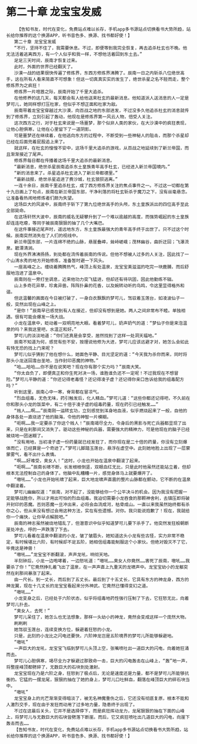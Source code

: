 # 第二十章 龙宝宝发威
        【告知书友，时代在变化，免费站点难以长存，手机app多书源站点切换看书大势所趋，站长给你推荐的这个换源APP，听书音色多、换源、找书都好使！】
       第二十章 龙宝宝发威
       “不行，坚持不住了，我需要休息。不过，即便等到我完全恢复，再去追杀杜玄也不晚。他无法活着逃离西方，有一个人似乎和我一样，不想他活着回到东土去。”
       足足三天时间，辰南才恢复过来。
       此时，外面的世界已经翻天了。
       沙漠一战的结果很快传遍了修炼界，东西方修炼界沸腾了。辰南一日之内斩杀八位绝世高手，这在所有人看来简直不可想象！但这一切真真实实的发生了，绝世杀星之名不胫而走，整个修炼界为之疯狂！
       修炼界一片喧嚣之际，辰南开始了千里大追杀。
       在他修养的这几天，每天都会有人给他送来杜玄的最新消息。他知道派人送消息的人一定是梦可儿，她同样想打压杜家，但似乎不想正面和杜家为敌。
       辰南带着龙宝宝穿越过大沙漠，向百战之地的东部进发，不过没多久他追杀杜玄的消息就传到了修炼界，立刻引起了轰动，他现在是修炼界第一风云人物，倍受人关注。
       这次西方之行，对于杜玄来说是一场噩梦，那个似非人类的家伙，在大沙漠中的疯狂表现，让他心胆俱寒，让他在心里留下了一道阴影。
       可是噩梦还在继续着，在他逃向东方的过程中，不断受到一些神秘人的阻击，而那个杀星却已经在后面兜着屁股追上来了。
       就这样，在杜玄的惶惶不安中，这场千里大追杀的游戏，从百战之地延续到了新兰帝国，而且渐渐接近了尾声。
       修炼界每日都在传播着这场千里大追杀的最新消息。
       “最新消息，绝世杀星辰南追杀东土皇族青年高手杜玄，已经进入新兰帝国境内。”
       “新的消息来了。杀星追杀杜玄进入了新兰帝都德里。”
       “最新战报，绝世杀星追进了费沙城，杜玄狼狈逃离。”
       一连十余日，辰南千里追杀杜玄，成了西方修炼界关注的焦点事件之一。不过这一切都在第十九日画上了句点，辰南在新兰帝国东部，干净利落的将杜玄斩杀于魔刀之下，没有丝毫悬念。让准备看热闹地修炼者们颇为失望。
       这场巨大的风波中，辰南终于斩下了第九位绝世高手的头颅，东土皇族派出的四位高手至此全部毙命。
       在这场轩然大波中，辰南的威名无疑攀升到了一个难以逾越的高度，而强势崛起的东土皇族却连连吃瘪，等同于被辰南狠狠的抽了几个大嘴巴。
       在这件事接近尾声时，遥远地东方，东土皇族最强大的青年高手终于出世了。只不过这个时候。辰南突然消失在了人们的视线中。
       新兰帝国东部，一片连绵不绝的山脉，悬崖叠嶂，耸峙嵯峨；茂林幽谷，曲折迂回；飞瀑流泉。碧潭清涧。
       现在外界沸沸扬扬，到处都在流传着辰南的传说。但他不想被人过多的人关注，因此找了一个山清水秀的地方开始修炼，准备暂时避一下风头。
       一座高峰之上。缠绕着腾腾热气，峰顶上有处温泉，龙宝宝美滋滋的吃完一块鹿脯，而后舒服地泡进了温泉中。
       辰南则在一旁打坐调息，近来他功力突飞猛进，但却还有待巩固，因此他勤练不辍。
       山上多奇花异草，珍禽异兽。阵阵扑鼻的花香，以及婉转动听的鸟鸣，令这里显得格外和谐。
       但这温馨的画面在今日被打破了，一身白衣飘飘的梦可儿，驾驭着玉莲台，如凌波仙子一般，突然出现在山峰之上。
       “是你！”辰南早已感觉到有人在接近，但却没有想到是她。两人之间非常布不睦。单独相遇。很有可能会爆发一场大战。
       小龙在温泉中，眨动着一双明亮地大眼。看着梦可儿，奶声奶气的道：“梦仙子你是来泡温泉的吗？来我这里吧，水温正和好。”
       梦可儿的淡淡地道：“你们还真是会享受，居然找到了这样一处洞天福地。”
       辰南不知道为何，感觉有些不安，按理说他修为大进，梦可儿应该远避才对，她怎么会如此有恃无恐的找上门来呢？
       梦可儿似乎猜到了他在想什么，她面色平静、目光坚定的道：“今天我为杀你而来，同时将那头小龙送回澹台圣地，当作封印恶魔的神物。”
       “哈……哈哈……你不是在说笑吧？现在你有那个实力吗？”辰南大笑。
       “你太自负了，即便真正和你生死对决一场，谁胜谁负还不一定呢！不过我现在不想冒险。”梦可儿平静的道：“你还记得老毒怪？还记得凌子虚？还记得你亲口告诉给我的组毒配方吗？”
       听到这里，辰南心中一寒，脊背都在冒凉气。
       “烈血组毒，无色无味，药引触发后，化人精血。”梦可儿道：“这些你都还记得吧，不久前在你和那头小龙的饭菜中，有二十倍于凌子虚的组毒药量，现在药引已经触发……”
       “贱人……啊……”辰南刚一运转玄功，立刻感觉到浑身地血液，似乎燃烧起来了一般，自他的身体各处一直烧进了他的脑海，令他的神智一片模糊。
       “呃啊……我一定要杀了你这个贱人！”辰南竭尽全力，令身后的黑影与死亡兵器都显现了出来，只是在刹那间又消失了。驱动这些神秘的兵器，需要强大的精神力，可是他现在的脑子已经被烧地一团迷糊了。
       “没有用地，当初凌子虚一份药量就已经发狂了，而你现在是二十倍的药量，你没有立刻爆体而亡，已经算是一个奇迹了。”梦可儿脚踏玉莲台，悬浮在虚空中。此刻她地脸上出现了一层蒙蒙雾气，看不出什么表情。
       “啊……好难受，臭女人！”这时，小龙也开始在温泉中翻滚了起来。
       “呃啊……”辰南长啸不断，长发根根倒竖，双眼血红无比，只是此时他虽然还能站立着，但却根本无法控制自己的身体了。他脑中乱糟糟一片，感觉身体马上就要爆开了。
       “嗷吼……”小龙也开始吼啸了起来，巨大地龙啸声直震的整片山脉都在颤动，它不断的在温泉中翻滚着。
       梦可儿幽幽叹道：“辰南，对不起了，没能够给你一个公平决斗的机会。因为我没有把握一定能够战胜你，所以才用出可怕的烈血组毒。我迫切需要小龙吞食的那颗神舍利，去镇压即将破开封印的恶魔。否则恶魔一旦冲出来，必将会血流成河，枯骨成山。一直以来我虽然始终都有杀你之心，但从来没有想过会用这种方法，实在有些遗憾。对你。我只能说抱歉了！现在，我就给你一个痛快，让你早点解脱吧。”
       辰南的神志虽然被烧地错乱了，但潜意识中似乎知道梦可儿要下杀手了。他突然发狂般朝断崖处冲去，呼的一声跌落了下去。
       梦可儿看着在温泉中翻滚的小龙，皱了皱眉头，她知道这头小龙有些古怪，实力非常不稳定，有时候堪比六阶，有时候却不足五阶，她相信组毒能制服这个小家伙。但绝对毁灭不了它，毕竟这是神兽！
       “嗷吼……”龙宝宝不断翻滚，声声龙吼，响彻天地。
       半刻钟后，小龙一边咆哮着，一边怒吼道：“嗷吼……臭女人你竟然……害死了辰南，嗷吼……我要杀了你！”它竟然挣扎着飞出了温泉，在一声声直上九重天的龙啸声中。龙宝宝幼小的龙躯突然在刹那间暴涨了起来。
       由一尺长。到一丈长，而后到了五丈长。最后到了十五丈长，它具有东方的神龙身，西方的神龙翼，现在十几丈长的龙宝宝看起来分外神武。它竟然已懂得变幻之道。
       “嗷吼……”
       小龙变身之后，已经处于六阶状态，似乎将组毒地药性强行压制了下去，它狂怒无比，向着梦可儿扑去。
       “臭女人，去死！”
       梦可儿呆住了，她怎么也无法想象，那样一头幼小的神龙，竟然会变成这样一个庞然大物。
       刷刷刷
       她驾驭玉莲台，连续变换方位，躲避着狂怒的小龙。
       只是，此刻的小龙比之闪电还要快，六阶神龙岂是五阶境界的梦可儿所能够躲避地。
       “嗷吼”
       一声巨大的龙吼，龙宝宝飞临到梦可儿头顶上空，张嘴喷吐出一道巨大的闪电，向着她狂涌而去。
       梦可儿心胆俱寒，竭尽全力才躲避过那致命一击，巨大的闪电轰击在山峰上，“轰”地一声，将整座峰顶都劈碎了，无数巨大的石块到处激射。
       龙宝宝现在乃是六阶之身，狂怒到了极点后，无论是速度还是力量，都不是梦可儿所能够抗衡的。它猛的一摆龙尾，狠狠的抽在了她的身上，梦可儿口吐鲜血，翻落在峰顶巨大的碎石块当中。
       “嗷吼”
       龙宝宝身上的光芒渐渐变得暗淡了，被无名神魔重伤之后，它还没有彻底复原，根本不能和人激烈交手，现在由于发狂而动用了过多地力量，隐患终于出现了。
       不过在这最后关头，它并不是选择停下，而是疯狂挥动龙力，龙尾狠狠的抽在下面的山峰上，将梦可儿与无数巨大的石块皆劈落下断崖。而后，它又疯狂喷吐出几道巨大的闪电，向崖下轰击而去……
       【告知书友，时代在变化，免费站点难以长存，手机app多书源站点切换看书大势所趋，站长给你推荐的这个换源APP，听书音色多、换源、找书都好使！】